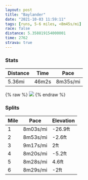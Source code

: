 ```yaml
---
layout: post
title: "Baylander"
date: "2021-10-03 11:59:11"
tags: [runs, 5-6 miles, <8m45s/mi]
race: false
distance: 5.358819154000001
time: 2762
strava: true
---
```


### Stats

| Distance | Time | Pace |
|----------|------|------|
|5.36mi|46m2s|8m35s/mi|

{% raw %}
<img src='https://maps.googleapis.com/maps/api/staticmap?maptype=roadmap&path=enc:yhwwFrvsbMMTI\UX?^KPAJh@~@\h@f@b@NBLJV\l@@VJJLZLP@LN?FJ^NZ\DNb@ANB?PYAXM^GXCD]dAo@z@]l@k@bBSb@Mh@S\MLe@bA]pA_AjCIf@Tt@?FOp@FAELQHGAYOmCaBIIIQ_@UWWsCyAiAg@_A[_@YM[qAy@OACECW{B{@KE]]e@U]@GYUc@YQYU[OQSaAwA}@eAUc@GUaAwAQa@Yc@w@w@cAi@e@O]g@{B}AW_@_@_@o@g@KA_Ak@a@a@{@i@iAkA{@e@[KQSq@Ya@UwAgA[]YMOOiAc@l@XZT\LjAJBCSAg@OaAe@_AWc@OKG_@AYHe@KYQc@K[Ek@@}@KkAIwAWy@m@mAm@}@i@]a@e@SOCWOa@o@a@c@DWDCBKGg@CGk@OSMQEQ@BGCC@DAQ@KCCFGC?DEMQUg@MG]e@AOLo@gAWo@Wy@Ks@Qu@W[OUA?KWa@Sk@^i@iEeAk@KoAK@Ay@]{@g@BUIKAQCC@EHE?GGE@CQGASUOKONUBSIQUWKe@OGMQE?CEOAQ@]CKKs@Qu@@a@Ds@ZiBLo@?g@K_AYSIi@EiCkA_@WKCe@Wk@]_BoAo@[YUi@QOOaH_Ek@UiA{@kBiAk@e@eAk@iAu@m@W_@][Qa@QGMa@Qk@Yq@i@yBqA_@_@cAg@iAs@kCmAoAs@_BeAgF{DsCkB}A{@][g@Uw@k@eAo@i@WgBoAgAk@WUu@_@m@c@eCuAa@WKK{@i@aBsAiBaAa@YiB}@aAy@i@a@oBgAgAg@Y]g@Ua@YiAq@YUsEkCmAeAw@a@]]g@WaAw@gAm@_@OeBqA_@]m@UYWg@o@y@g@WWoAo@_As@uAs@[S[]qAaAKGcA][OYYkAu@}Ay@uAk@c@U_Am@kAm@_@a@g@SGIeAc@wB_BeAcAa@SKA_@Qq@o@oAa@s@[][}@e@m@Y_@]qBkAuD_D[[gAeAkA_AUi@OMcAe@GI]Qi@fA&key=AIzaSyC1MId7bFpkLXNAaYhBSTb8jLyiSqzbDtM&size=800x800&markers=color:yellow|label:S|40.75677,-73.99802&markers=color:green|label:F|40.81902999999994,-73.96197999999978'>
{% endraw %}

### Splits

| Mile | Pace | Elevation |
|------|------|-----------|
|1|8m03s/mi|-26.9ft|
|2|8m53s/mi|-2.6ft|
|3|9m17s/mi|2ft|
|4|8m20s/mi|-5.2ft|
|5|8m28s/mi|4.6ft|
|6|8m29s/mi|-2ft|
